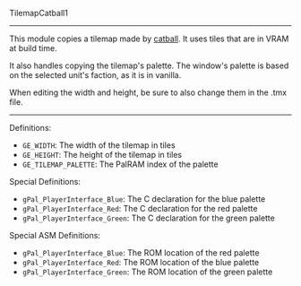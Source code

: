 
TilemapCatball1

---

This module copies a tilemap made by [catball](https://feuniverse.us/t/4235/73). It uses tiles that are in VRAM at build time.

It also handles copying the tilemap's palette. The window's palette is based on the selected unit's faction, as it is in vanilla.

When editing the width and height, be sure to also change them in the .tmx file.

---

Definitions:

  * `GE_WIDTH`: The width of the tilemap in tiles
  * `GE_HEIGHT`: The height of the tilemap in tiles
  * `GE_TILEMAP_PALETTE`: The PalRAM index of the palette

Special Definitions:

  * `gPal_PlayerInterface_Blue`: The C declaration for the blue palette
  * `gPal_PlayerInterface_Red`: The C declaration for the red palette
  * `gPal_PlayerInterface_Green`: The C declaration for the green palette

Special ASM Definitions:

  * `gPal_PlayerInterface_Blue`: The ROM location of the red palette
  * `gPal_PlayerInterface_Red`: The ROM location of the blue palette
  * `gPal_PlayerInterface_Green`: The ROM location of the green palette
